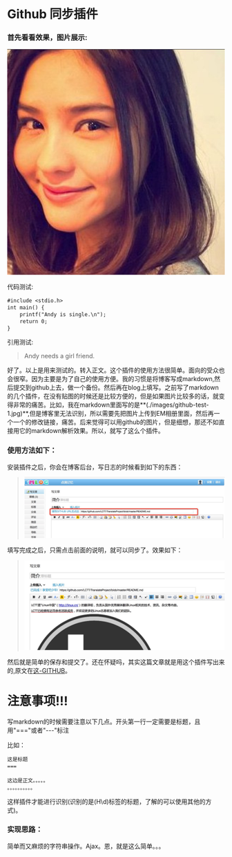 Github 同步插件
===

### 首先看看效果，图片展示:

![测试图片效果](./images/github-test-1.jpg)

代码测试:

```
#include <stdio.h>
int main() {
    printf("Andy is single.\n");
    return 0;
}
```

引用测试:

> Andy needs a girl friend.

好了。以上是用来测试的。转入正文。这个插件的使用方法很简单。面向的受众也会很窄。因为主要是为了自己的使用方便。我的习惯是将博客写成markdown,然后提交到github上去，做一个备份。然后再在blog上填写。之前写了markdown的几个插件，在没有贴图的时候还是比较方便的，但是如果图片比较多的话，就变得非常的痛苦。比如，我在markdown里面写的是**(./images/github-test-1.jpg)**,但是博客里无法识别，所以需要先把图片上传到EM相册里面，然后再一个一个的修改链接，痛苦。后来觉得可以用github的图片，但是细想，那还不如直接用它的markdown解析效果。所以，就写了这么个插件。

### 使用方法如下：

安装插件之后，你会在博客后台，写日志的时候看到如下的东西：

> ![界面效果](./images/github-test-2.jpg)

填写完成之后，只需点击前面的说明，就可以同步了。效果如下：

> ![完成效果](./images/github-test-3.jpg)

然后就是简单的保存和提交了。还在怀疑吗，其实这篇文章就是用这个插件写出来的,原文在[这-GITHUB](https://github.com/MikeCoder/MyStudy/blob/master/MyBlogs/Github%E5%90%8C%E6%AD%A5%E6%8F%92%E4%BB%B6.md)。

# 注意事项!!!
写markdown的时候需要注意以下几点。开头第一行一定需要是标题，且用"==="或者"---"标注

比如：

```
这是标题
===

这边是正文。。。。。
。。。。。。。。。。
```

这样插件才能进行识别(识别的是(H\d)标签的标题，了解的可以使用其他的方式)。

### 实现思路：

简单而又麻烦的字符串操作。Ajax。恩，就是这么简单。。。
